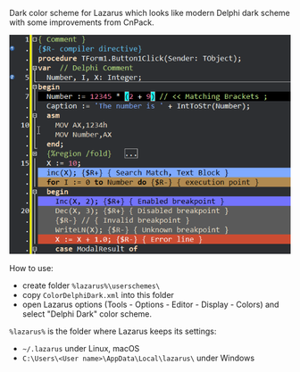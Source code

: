 Dark color scheme for Lazarus which looks like modern Delphi dark scheme with some improvements from CnPack.

![Color scheme preview](ScreenShots/Image_1.png)

How to use:
- create folder `%lazarus%\userschemes\`
- copy `ColorDelphiDark.xml` into this folder
- open Lazarus options (Tools - Options - Editor - Display - Colors) and select "Delphi Dark" color scheme.

`%lazarus%` is the folder where Lazarus keeps its settings:
- `~/.lazarus` under Linux, macOS
- `C:\Users\<User name>\AppData\Local\lazarus\` under Windows

